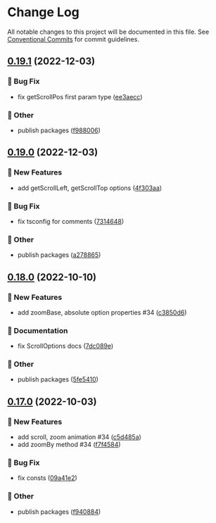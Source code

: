# Change Log

All notable changes to this project will be documented in this file.
See [Conventional Commits](https://conventionalcommits.org) for commit guidelines.

## [0.19.1](https://github.com/daybrush/infinite-viewer/compare/infinite-viewer@0.19.0...infinite-viewer@0.19.1) (2022-12-03)


### :bug: Bug Fix

* fix getScrollPos first param type ([ee3aecc](https://github.com/daybrush/infinite-viewer/commit/ee3aecc9104a6dc16173cf37078e18cb4bd413c2))


### :mega: Other

* publish packages ([f988006](https://github.com/daybrush/infinite-viewer/commit/f98800609ce749dfd28da11af42448c310ef252f))



## [0.19.0](https://github.com/daybrush/infinite-viewer/compare/infinite-viewer@0.18.0...infinite-viewer@0.19.0) (2022-12-03)


### :rocket: New Features

* add getScrollLeft, getScrollTop options ([4f303aa](https://github.com/daybrush/infinite-viewer/commit/4f303aa828dd501bec149447abf9d015633a53cb))


### :bug: Bug Fix

* fix tsconfig for comments ([7314648](https://github.com/daybrush/infinite-viewer/commit/73146488f0a9308aa4db99a473269ddb744e18af))


### :mega: Other

* publish packages ([a278865](https://github.com/daybrush/infinite-viewer/commit/a27886520517db13db611cbede6861be1b7f090a))



## [0.18.0](https://github.com/daybrush/infinite-viewer/compare/infinite-viewer@0.17.0...infinite-viewer@0.18.0) (2022-10-10)


### :rocket: New Features

* add zoomBase, absolute option properties #34 ([c3850d6](https://github.com/daybrush/infinite-viewer/commit/c3850d654549af8d3cf393827356f107d7b69687))


### :memo: Documentation

* fix ScrollOptions docs ([7dc089e](https://github.com/daybrush/infinite-viewer/commit/7dc089e96da2d5f45c4709bd2ba74714df1e2d41))


### :mega: Other

* publish packages ([5fe5410](https://github.com/daybrush/infinite-viewer/commit/5fe5410328336014b62b899bfbdd642768372563))



## [0.17.0](https://github.com/daybrush/infinite-viewer/compare/infinite-viewer@0.16.5...infinite-viewer@0.17.0) (2022-10-03)


### :rocket: New Features

* add scroll, zoom animation #34 ([c5d485a](https://github.com/daybrush/infinite-viewer/commit/c5d485a354440c94770a88159bb6c70768603769))
* add zoomBy method #34 ([f7f4584](https://github.com/daybrush/infinite-viewer/commit/f7f4584826bee288e27d9334615dea1fa41e1814))


### :bug: Bug Fix

* fix consts ([09a41e2](https://github.com/daybrush/infinite-viewer/commit/09a41e2524064c733ec733dedbf1f2414ebdf005))


### :mega: Other

* publish packages ([f940884](https://github.com/daybrush/infinite-viewer/commit/f9408844f99014de30b3e9348541719f9bceef39))
